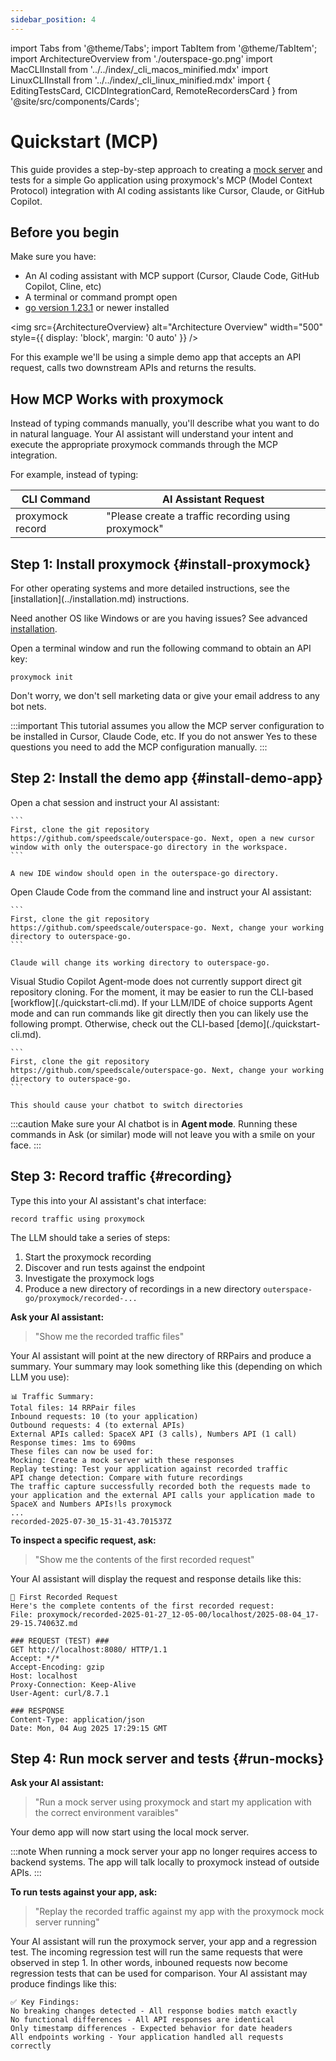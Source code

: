 ```yaml
---
sidebar_position: 4
---
```

import Tabs from '@theme/Tabs';
import TabItem from '@theme/TabItem';
import ArchitectureOverview from './outerspace-go.png'
import MacCLIInstall from '../../index/_cli_macos_minified.mdx'
import LinuxCLIInstall from '../../index/_cli_linux_minified.mdx'
import { EditingTestsCard, CICDIntegrationCard, RemoteRecordersCard } from '@site/src/components/Cards';

# Quickstart (MCP)

This guide provides a step-by-step approach to creating a [mock server](/reference/glossary.md#mock-server) and tests for a simple Go application using proxymock's MCP (Model Context Protocol) integration with AI coding assistants like Cursor, Claude, or GitHub Copilot.

## Before you begin

Make sure you have:

- An AI coding assistant with MCP support (Cursor, Claude Code, GitHub Copilot, Cline, etc)
- A terminal or command prompt open
- [go version 1.23.1](https://go.dev/doc/install) or newer installed

<img src={ArchitectureOverview} alt="Architecture Overview" width="500" style={{ display: 'block', margin: '0 auto' }} />

For this example we'll be using a simple demo app that accepts an API request, calls two downstream APIs and returns the results.

## How MCP Works with proxymock

Instead of typing commands manually, you'll describe what you want to do in natural language. Your AI assistant will understand your intent and execute the appropriate proxymock commands through the MCP integration.
 
For example, instead of typing:

| CLI Command      | AI Assistant Request                                |
|------------------|-----------------------------------------------------|
| proxymock record | "Please create a traffic recording using proxymock" |

## Step 1: Install proxymock {#install-proxymock}

<Tabs>
  <TabItem value="mac" label="macOS">
    <MacCLIInstall />
  </TabItem>
  <TabItem value="linux" label="Linux">
    <LinuxCLIInstall />
  </TabItem>
  <TabItem value="binary" label="Other (Detailed)">
    For other operating systems and more detailed instructions, see the [installation](../installation.md) instructions.
  </TabItem>
</Tabs>

Need another OS like Windows or are you having issues? See advanced [installation](../installation.md).

Open a terminal window and run the following command to obtain an API key:

```shell
proxymock init
```

Don't worry, we don't sell marketing data or give your email address to any bot nets.

:::important
This tutorial assumes you allow the MCP server configuration to be installed in Cursor, Claude Code, etc. If you do not answer Yes to these questions you need to add the MCP configuration manually.
:::

## Step 2: Install the demo app {#install-demo-app}

<Tabs>
  <TabItem value="cursor" label="Cursor">
    Open a chat session and instruct your AI assistant:

    ```
    First, clone the git repository https://github.com/speedscale/outerspace-go. Next, open a new cursor window with only the outerspace-go directory in the workspace.
    ```

    A new IDE window should open in the outerspace-go directory.
  </TabItem>
  <TabItem value="claude" label="Claude Code">
    Open Claude Code from the command line and instruct your AI assistant:

    ```
    First, clone the git repository https://github.com/speedscale/outerspace-go. Next, change your working directory to outerspace-go.
    ```

    Claude will change its working directory to outerspace-go.
  </TabItem>
  <TabItem value="copilot" label="Visual Studio Copilot">
    Visual Studio Copilot Agent-mode does not currently support direct git repository cloning. For the moment, it may be easier to run the CLI-based [workflow](./quickstart-cli.md).

  </TabItem>
  <TabItem value="other" label="Other">
    If your LLM/IDE of choice supports Agent mode and can run commands like git directly then you can likely use the following prompt. Otherwise, check out the CLI-based [demo](./quickstart-cli.md).

    ```
    First, clone the git repository https://github.com/speedscale/outerspace-go. Next, change your working directory to outerspace-go.
    ```

    This should cause your chatbot to switch directories 
  </TabItem>
</Tabs>

:::caution
Make sure your AI chatbot is in **Agent mode**. Running these commands in Ask (or similar) mode will not leave you with a smile on your face.
:::

## Step 3: Record traffic {#recording}

Type this into your AI assistant's chat interface:
```shell
record traffic using proxymock
```

The LLM should take a series of steps:
1. Start the proxymock recording
1. Discover and run tests against the endpoint
1. Investigate the proxymock logs
1. Produce a new directory of recordings in a new directory `outerspace-go/proxymock/recorded-...`

**Ask your AI assistant:**
> "Show me the recorded traffic files"

Your AI assistant will point at the new directory of RRPairs and produce a summary. Your summary may look something like this (depending on which LLM you use):
```shell
📊 Traffic Summary:
Total files: 14 RRPair files
Inbound requests: 10 (to your application)
Outbound requests: 4 (to external APIs)
External APIs called: SpaceX API (3 calls), Numbers API (1 call)
Response times: 1ms to 690ms
These files can now be used for:
Mocking: Create a mock server with these responses
Replay testing: Test your application against recorded traffic
API change detection: Compare with future recordings
The traffic capture successfully recorded both the requests made to your application and the external API calls your application made to SpaceX and Numbers APIs!ls proxymock
...
recorded-2025-07-30_15-31-43.701537Z
```

**To inspect a specific request, ask:**
> "Show me the contents of the first recorded request"

Your AI assistant will display the request and response details like this:
```shell
📄 First Recorded Request
Here's the complete contents of the first recorded request:
File: proxymock/recorded-2025-01-27_12-05-00/localhost/2025-08-04_17-29-15.74063Z.md

### REQUEST (TEST) ###
GET http://localhost:8080/ HTTP/1.1
Accept: */*
Accept-Encoding: gzip
Host: localhost
Proxy-Connection: Keep-Alive
User-Agent: curl/8.7.1

### RESPONSE
Content-Type: application/json
Date: Mon, 04 Aug 2025 17:29:15 GMT
```

## Step 4: Run mock server and tests {#run-mocks}

**Ask your AI assistant:**
> "Run a mock server using proxymock and start my application with the correct environment varaibles"

Your demo app will now start using the local mock server.

:::note
When running a mock server your app no longer requires access to backend systems. The app will talk locally to proxymock instead of outside APIs.
:::

**To run tests against your app, ask:**
> "Replay the recorded traffic against my app with the proxymock mock server running"

Your AI assistant will run the proxymock server, your app and a regression test. The incoming regression test will run the same requests that were observed in step 1. In other words, inbouned requests now become regression tests that can be used for comparison. Your AI assistant may produce findings like this:

```shell
✅ Key Findings:
No breaking changes detected - All response bodies match exactly
No functional differences - All API responses are identical
Only timestamp differences - Expected behavior for date headers
All endpoints working - Your application handled all requests correctly
```

<div style={{ display: 'grid', gridTemplateColumns: 'repeat(auto-fit, minmax(300px, 1fr))', gap: '1rem', marginTop: '2rem' }}>
  <EditingTestsCard />
  <CICDIntegrationCard />
  <RemoteRecordersCard />
</div>
